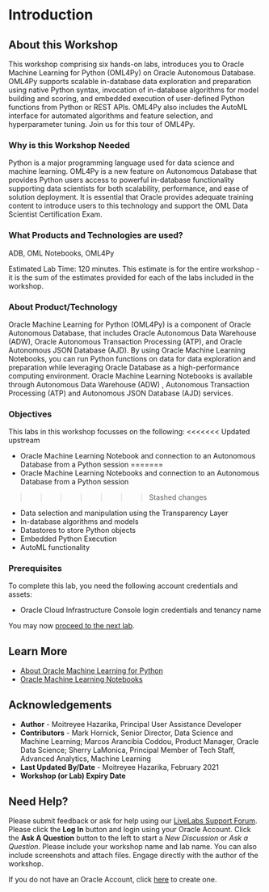 # Introduction

## About this Workshop
This workshop comprising six hands-on labs, introduces you to Oracle Machine Learning for Python (OML4Py) on Oracle Autonomous Database. OML4Py supports scalable in-database data exploration and preparation using native Python syntax, invocation of in-database algorithms for model building and scoring, and embedded execution of user-defined Python functions from Python or REST APIs. OML4Py also includes the AutoML interface for automated algorithms and feature selection, and hyperparameter tuning. Join us for this tour of OML4Py.

### Why is this Workshop Needed
Python is a major programming language used for data science and machine learning. OML4Py is a new feature on Autonomous Database that provides Python users access to powerful in-database functionality supporting data scientists for both scalability, performance, and ease of solution deployment. It is essential that Oracle provides adequate training content to introduce users to this technology and support the OML Data Scientist Certification Exam.
### What Products and Technologies are used?
ADB, OML Notebooks, OML4Py

Estimated Lab Time: 120 minutes. This estimate is for the entire workshop - it is the sum of the estimates provided for each of the labs included in the workshop.

### About Product/Technology
Oracle Machine Learning for Python (OML4Py) is a component of Oracle Autonomous Database, that includes Oracle Autonomous Data Warehouse (ADW), Oracle Autonomous Transaction Processing (ATP), and Oracle Autonomous JSON Database (AJD). By using Oracle Machine Learning Notebooks, you can run Python functions on data for data exploration and preparation while leveraging Oracle Database as a high-performance computing environment. Oracle Machine Learning Notebooks is available through Autonomous Data Warehouse (ADW) , Autonomous Transaction Processing (ATP) and Autonomous JSON Database (AJD) services.

### Objectives

This labs in this workshop focusses on the following:
<<<<<<< Updated upstream
* Oracle Machine Learning Notebook and connection to an Autonomous Database from a Python session
=======
* Oracle Machine Learning Notebooks and connection to an Autonomous Database from a Python session
>>>>>>> Stashed changes
* Data selection and manipulation using the Transparency Layer
* In-database algorithms and models
* Datastores to store Python objects
* Embedded Python Execution
* AutoML functionality

### Prerequisites

To complete this lab, you need the following account credentials and assets:

* Oracle Cloud Infrastructure Console login credentials and tenancy name


You may now [proceed to the next lab](#next).

## Learn More


* [About Oracle Machine Learning for Python](https://docs.oracle.com/en/database/oracle/machine-learning/oml4py/1/mlpug/about-oml4py.html#GUID-D00976CA-3663-4F32-A6A2-B6BF5A843ADC)
* [Oracle Machine Learning Notebooks](https://docs.oracle.com/en/database/oracle/machine-learning/oml-notebooks/)


## Acknowledgements
* **Author** - Moitreyee Hazarika, Principal User Assistance Developer
* **Contributors** -  Mark Hornick, Senior Director, Data Science and Machine Learning; Marcos Arancibia Coddou, Product Manager, Oracle Data Science; Sherry LaMonica, Principal Member of Tech Staff, Advanced Analytics, Machine Learning
* **Last Updated By/Date** - Moitreyee Hazarika, February 2021
* **Workshop (or Lab) Expiry Date**

## Need Help?
Please submit feedback or ask for help using our [LiveLabs Support Forum](https://community.oracle.com/tech/developers/categories/livelabsdiscussions). Please click the **Log In** button and login using your Oracle Account. Click the **Ask A Question** button to the left to start a *New Discussion* or *Ask a Question*.  Please include your workshop name and lab name.  You can also include screenshots and attach files.  Engage directly with the author of the workshop.

If you do not have an Oracle Account, click [here](https://profile.oracle.com/myprofile/account/create-account.jspx) to create one.
